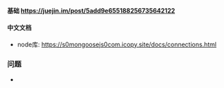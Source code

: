 #### 基础 https://juejin.im/post/5add9e655188256735642122



#### 中文文档

- node库: https://s0mongoosejs0com.icopy.site/docs/connections.html



### 问题

- 